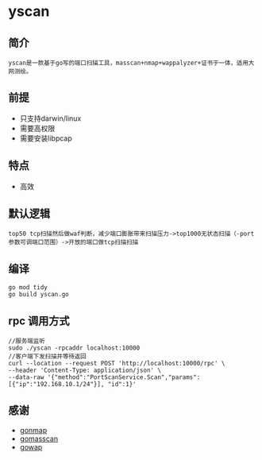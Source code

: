 # yscan
## 简介
    yscan是一款基于go写的端口扫描工具，masscan+nmap+wappalyzer+证书于一体，适用大网测绘。

## 前提

 - 只支持darwin/linux
 - 需要高权限
 - 需要安装libpcap
 
## 特点
 - 高效

## 默认逻辑
    top50 tcp扫描然后做waf判断，减少端口膨胀带来扫描压力->top1000无状态扫描（-port参数可调端口范围）->开放的端口做tcp扫描扫描

## 编译
    go mod tidy
    go build yscan.go

## rpc 调用方式
    //服务端监听
    sudo ./yscan -rpcaddr localhost:10000
    //客户端下发扫描并等待返回
    curl --location --request POST 'http://localhost:10000/rpc' \
    --header 'Content-Type: application/json' \
    --data-raw '{"method":"PortScanService.Scan","params":[{"ip":"192.168.10.1/24"}], "id":1}'

## 感谢
 - [gonmap](https://github.com/lcvvvv/gonmap)
 - [gomasscan](https://github.com/lcvvvv/gomasscan)
 - [gowap](https://github.com/unstppbl/gowap)
